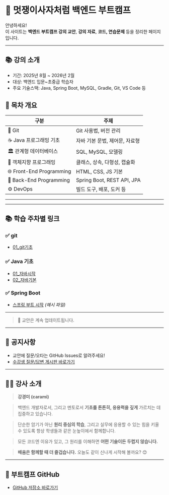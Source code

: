 # 🦁 멋쟁이사자처럼 백엔드 부트캠프

안녕하세요!  
이 사이트는 **백엔드 부트캠프 강의 교안**,  **강의 자료**,  **코드, 연습문제** 등을 정리한 페이지입니다.

---

## 📚 강의 소개

- 기간: 2025년 8월 ~ 2026년 2월
- 대상: 백엔드 입문~초중급 학습자
- 주요 기술스택: Java, Spring Boot, MySQL, Gradle, Git, VS Code 등

## 🧭 목차 개요

| 구분 | 주제 |
|------|------|
| 📁 Git | Git 사용법, 버전 관리 |
| ☕ Java 프로그래밍 기초 | 자바 기본 문법, 제어문, 자료형 |
| 🏛️ 관계형 데이터베이스 | SQL, MySQL, 모델링 |
| 🧱 객체지향 프로그래밍 | 클래스, 상속, 다형성, 캡슐화 |
| 🌐 Front-End Programming | HTML, CSS, JS 기본 |
| 🚀 Back-End Programming | Spring Boot, REST API, JPA |
| ⚙️ DevOps | 빌드 도구, 배포, 도커 등 |

---

---

## 📚 학습 주차별 링크
### ✅ git

- [01_git기초](git/git-intro.md)
### ✅ Java 기초

- [01_자바시작](java/java-intro.md)
- [02_자바기본](java/java-basic.md)

### ✅ Spring Boot

- [스프링 부트 시작](week02/spring-boot.md) _(예시 파일)_

---


> 🔄 교안은 계속 업데이트됩니다.

---

## 📌 공지사항

- 교안에 질문/오타는 GitHub Issues로 알려주세요!
- [수강생 질문/답변 게시판 바로가기](https://github.com/carami/likelion-backend-guide/issues)

---

## 🙋‍♀️ 강사 소개

> **강경미 (carami)**

> 백엔드 개발자로서, 그리고 멘토로서 **기초를 튼튼히, 응용력을 깊게** 가르치는 데 집중하고 있습니다.

> 단순한 암기가 아닌 **원리 중심의 학습**,  그리고 실무에 응용할 수 있는 힘을 키울 수 있도록 항상 학생들과 같은 눈높이에서 함께합니다.

> 모든 코드엔 이유가 있고, 그 원리를 이해하면 **어떤 기술이든 두렵지 않습니다.**

> **배움은 함께할 때 더 즐겁습니다.** 오늘도 같이 신나게 시작해 볼까요? 😊

---

## 📎 부트캠프 GitHub

- [GitHub 저장소 바로가기](https://github.com/carami/lion-backend-19)
